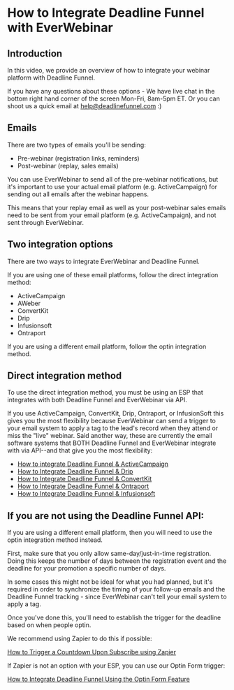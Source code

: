 # How to Integrate Deadline Funnel with EverWebinar

## Introduction

In this video, we provide an overview of how to integrate your webinar platform with Deadline Funnel.

If you have any questions about these options - We have live chat in the bottom right hand corner of the screen Mon-Fri, 8am-5pm ET. Or you can shoot us a quick email at help@deadlinefunnel.com :\)

## Emails

There are two types of emails you'll be sending:

* Pre-webinar \(registration links, reminders\)
* Post-webinar \(replay, sales emails\)

You can use EverWebinar to send all of the pre-webinar notifications, but it's important to use your actual email platform \(e.g. ActiveCampaign\) for sending out all emails after the webinar happens.

This means that your replay email as well as your post-webinar sales emails need to be sent from your email platform \(e.g. ActiveCampaign\), and not sent through EverWebinar.

## Two integration options

There are two ways to integrate EverWebinar and Deadline Funnel.

If you are using one of these email platforms, follow the direct integration method:

* ActiveCampaign
* AWeber
* ConvertKit
* Drip
* Infusionsoft
* Ontraport

If you are using a different email platform, follow the optin integration method.

## Direct integration method

To use the direct integration method, you must be using an ESP that integrates with both Deadline Funnel and EverWebinar via API.

If you use ActiveCampaign, ConvertKit, Drip, Ontraport, or InfusionSoft this gives you the most flexibility because EverWebinar can send a trigger to your email system to apply a tag to the lead's record when they attend or miss the "live" webinar. Said another way, these are currently the email software systems that BOTH Deadline Funnel and EverWebinar integrate with via API--and that give you the most flexibility:

* [How to integrate Deadline Funnel & ActiveCampaign](http://documentation.deadlinefunnel.com/article/494-how-to-integrate-everwebinar-with-deadline-funnel-activecampaign-new)
* [How to Integrate Deadline Funnel & Drip](http://documentation.deadlinefunnel.com/article/496-how-to-integrate-everwebinar-with-deadline-funnel-drip-new)
* [How to Integrate Deadline Funnel & ConvertKit](http://documentation.deadlinefunnel.com/article/497-how-to-integrate-everwebinar-with-deadline-funnel-convertkit-new)
* [How to Integrate Deadline Funnel & Ontraport](http://documentation.deadlinefunnel.com/article/500-how-to-integrate-everwebinar-with-deadline-funnel-ontraport-new)
* [How to Integrate Deadline Funnel & Infusionsoft](http://documentation.deadlinefunnel.com/article/499-how-to-integrate-everwebinar-with-deadline-funnel-infusionsoft-new)

## **If you are not using the Deadline Funnel API:**

If you are using a different email platform, then you will need to use the optin integration method instead.

First, make sure that you only allow same-day/just-in-time registration. Doing this keeps the number of days between the registration event and the deadline for your promotion a specific number of days.

In some cases this might not be ideal for what you had planned, but it's required in order to synchronize the timing of your follow-up emails and the Deadline Funnel tracking - since EverWebinar can't tell your email system to apply a tag.

Once you've done this, you'll need to establish the trigger for the deadline based on when people optin.

We recommend using Zapier to do this if possible:

[How to Trigger a Countdown Upon Subscribe using Zapier](https://documentation.deadlinefunnel.com/article/373-how-to-trigger-a-countdown-upon-subscribe-using-zapier)

If Zapier is not an option with your ESP, you can use our Optin Form trigger:

[How to Integrate Deadline Funnel Using the Optin Form Feature](https://documentation.deadlinefunnel.com/article/17-optin-form)

